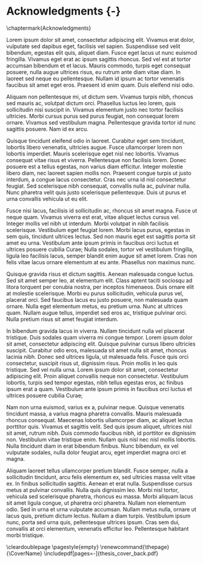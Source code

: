 # Acknowledgments {-}
\chaptermark{Acknowledgments}

Lorem ipsum dolor sit amet, consectetur adipiscing elit. Vivamus erat dolor, vulputate sed dapibus eget, facilisis vel sapien. Suspendisse sed velit bibendum, egestas elit quis, aliquet diam. Fusce eget lacus ut nunc euismod fringilla. Vivamus eget erat ac ipsum sagittis rhoncus. Sed vel est at tortor accumsan bibendum et et lacus. Mauris commodo, turpis eget consequat posuere, nulla augue ultrices risus, eu rutrum ante diam vitae diam. In laoreet sed neque eu pellentesque. Nullam id ipsum ac tortor venenatis faucibus sit amet eget eros. Praesent id enim quam. Duis eleifend nisi odio.

Aliquam non pellentesque mi, ut dictum sem. Vivamus turpis nibh, rhoncus sed mauris ac, volutpat dictum orci. Phasellus luctus leo lorem, quis sollicitudin nisi suscipit in. Vivamus elementum justo nec tortor facilisis ultricies. Morbi cursus purus sed purus feugiat, non consequat lorem ornare. Vivamus sed vestibulum magna. Pellentesque gravida tortor id nunc sagittis posuere. Nam id ex arcu.

Quisque tincidunt eleifend odio in laoreet. Curabitur eget sem tincidunt, lobortis libero venenatis, ultricies augue. Fusce ullamcorper lorem non lobortis imperdiet. Mauris scelerisque eget nisl nec lobortis. Vivamus consequat vitae risus et viverra. Pellentesque non facilisis lorem. Donec posuere est a tellus egestas, non varius diam efficitur. Integer molestie libero diam, nec laoreet sapien mollis non. Praesent congue turpis ut justo interdum, a congue lacus consectetur. Cras nec urna id nisl consectetur feugiat. Sed scelerisque nibh consequat, convallis nulla ac, pulvinar nulla. Nunc pharetra velit quis justo scelerisque pellentesque. Duis ut purus et urna convallis vehicula ut eu elit.

Fusce nisi lacus, facilisis id sollicitudin ac, rhoncus sit amet magna. Fusce ut neque quam. Vivamus viverra est erat, vitae aliquet lectus cursus vel. Integer mollis vel nibh ut interdum. Morbi volutpat in nibh facilisis scelerisque. Vestibulum eget feugiat lorem. Morbi lacus purus, egestas in sem quis, tincidunt ultrices lectus. Sed non mauris eget est sagittis porta sit amet eu urna. Vestibulum ante ipsum primis in faucibus orci luctus et ultrices posuere cubilia Curae; Nulla sodales, tortor vel vestibulum fringilla, ligula leo facilisis lacus, semper blandit enim augue sit amet lorem. Cras non felis vitae lacus ornare elementum at eu ante. Phasellus non maximus nunc.

Quisque gravida risus et dictum sagittis. Aenean malesuada congue luctus. Sed sit amet semper leo, at elementum elit. Class aptent taciti sociosqu ad litora torquent per conubia nostra, per inceptos himenaeos. Duis ornare elit at molestie scelerisque. Morbi eu purus sollicitudin, vehicula purus vel, placerat orci. Sed faucibus lacus eu justo posuere, non malesuada quam ornare. Nulla eget elementum metus, eu pretium urna. Nunc at ultrices quam. Nullam augue tellus, imperdiet sed eros ac, tristique pulvinar orci. Nulla pretium risus sit amet feugiat interdum.

In bibendum gravida lacus in viverra. Nullam tincidunt nulla vel placerat tristique. Duis sodales quam viverra mi congue tempor. Lorem ipsum dolor sit amet, consectetur adipiscing elit. Quisque pulvinar cursus libero ultricies suscipit. Curabitur odio eros, malesuada sit amet nulla sit amet, rhoncus lacinia nibh. Donec sed ultrices ligula, ut malesuada felis. Fusce quis orci consectetur, suscipit risus ut, dignissim risus. Proin mollis in leo quis tristique. Sed vel nulla urna. Lorem ipsum dolor sit amet, consectetur adipiscing elit. Proin aliquet convallis neque non consectetur. Vestibulum lobortis, turpis sed tempor egestas, nibh tellus egestas eros, ac finibus ipsum erat a quam. Vestibulum ante ipsum primis in faucibus orci luctus et ultrices posuere cubilia Curae;

Nam non urna euismod, varius ex a, pulvinar neque. Quisque venenatis tincidunt massa, a varius magna pharetra convallis. Mauris malesuada rhoncus consequat. Maecenas lobortis ullamcorper diam, ac aliquet lectus porttitor quis. Vivamus et sagittis velit. Sed quis ipsum aliquet, ultrices nisl sit amet, rutrum nibh. Duis commodo faucibus nibh, id porttitor ex dignissim non. Vestibulum vitae tristique enim. Nullam quis nisl nec nisl mollis lobortis. Nulla tincidunt diam in erat bibendum finibus. Nunc bibendum, ex vel vulputate sodales, nulla dolor feugiat arcu, eget imperdiet magna orci et magna.

Aliquam laoreet tellus ullamcorper pretium blandit. Fusce semper, nulla a sollicitudin tincidunt, arcu felis elementum ex, sed ultricies massa velit vitae ex. In finibus sollicitudin sagittis. Aenean et erat nulla. Suspendisse cursus metus at pulvinar convallis. Nulla quis dignissim leo. Morbi nisl tortor, vehicula sed scelerisque pharetra, rhoncus eu massa. Morbi aliquam lacus sit amet ligula congue, ut pharetra orci pharetra. Nullam non elementum odio. Sed in urna et urna vulputate accumsan. Nullam metus nulla, ornare ut lacus quis, pretium dictum lectus. Nullam a diam turpis. Vestibulum ipsum nunc, porta sed urna quis, pellentesque ultrices ipsum. Cras sem dui, convallis at orci elementum, venenatis efficitur leo. Pellentesque habitant morbi tristique.

\cleardoublepage
\pagestyle{empty}
\renewcommand{\thepage}{\CoverName}
\includepdf[pages=-]{thesis_cover_back.pdf}
